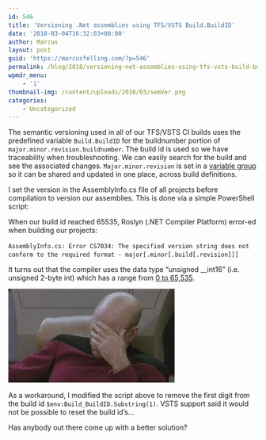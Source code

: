 ```yaml
---
id: 546
title: 'Versioning .Net assemblies using TFS/VSTS Build.BuildID'
date: '2018-03-04T16:32:03+00:00'
author: Marcus
layout: post
guid: 'https://marcusfelling.com/?p=546'
permalink: /blog/2018/versioning-net-assemblies-using-tfs-vsts-build-buildid/
wpmdr_menu:
    - '1'
thumbnail-img: /content/uploads/2018/03/semVer.png
categories:
    - Uncategorized
---
```



The semantic versioning used in all of our TFS/VSTS CI builds uses the predefined variable `Build.BuildID` for the buildnumber portion of `major.minor.revision.buildnumber`. The build id is used so we have traceability when troubleshooting. We can easily search for the build and see the associated changes. `Major.minor.revision` is set in a [variable group](https://docs.microsoft.com/en-us/vsts/build-release/concepts/library/variable-groups) so it can be shared and updated in one place, across build definitions.

I set the version in the AssemblyInfo.cs file of all projects before compilation to version our assemblies. This is done via a simple PowerShell script:

<script src="https://gist.github.com/MarcusFelling/97a7b9a70685080bfe490f46df5cd02a.js"></script>

When our build id reached 65535, Roslyn (.NET Compiler Platform) error-ed when building our projects:

`AssemblyInfo.cs: Error CS7034: The specified version string does not conform to the required format - major[.minor[.build[.revision]]]`

It turns out that the compiler uses the data type “unsigned \_\_int16” (i.e. unsigned 2-byte int) which has a range from [0 to 65,535](https://msdn.microsoft.com/en-us/library/s3f49ktz.aspx).

![](/content/uploads/2018/03/picard-facepalm.jpg)

As a workaround, I modified the script above to remove the first digit from the build id `$env:Build_BuildID.Substring(1)`. VSTS support said it would not be possible to reset the build id’s…

Has anybody out there come up with a better solution?